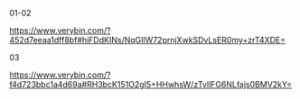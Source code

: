 
01-02

https://www.verybin.com/?452d7eeaa1dff8bf#hiFDdKINs/NqGIlW72prnjXwkSDvLsER0my+zrT4XDE=

03

https://www.verybin.com/?f4d723bbc1a4d69a#RH3bcK151O2gI5+HHwhsW/zTvllFG6NLfajs0BMV2kY=
